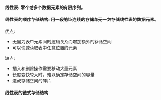 #### 线性表: 零个或多个数据元素的有限序列。

#### 线性表的顺序存储结构: 用一段地址连续的存储单元一次存储线性表的数据元素。

优点:
- 无需为表中元素间的逻辑关系而增加额外的存储空间
- 可以快速读取表中任意位置的元素

缺点:
- 插入和删除操作需要移动大量元素
- 长度变快较大时，难以确定存储空间的容量
- 造成存储空间的碎片


#### 线性表的链式存储结构
